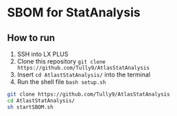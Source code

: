 # SBOM for StatAnalysis

## How to run
1. SSH into LX PLUS
1. Clone this repository ```git clone https://github.com/Tully9/AtlasStatAnalysis```
2. Insert ```cd AtlastStatAnalysis/``` into the terminal
3. Run the shell file ```bash setup.sh```

```bash
git clone https://github.com/Tully9/AtlasStatAnalysis
cd AtlastStatAnalysis/
sh startSBOM.sh
```